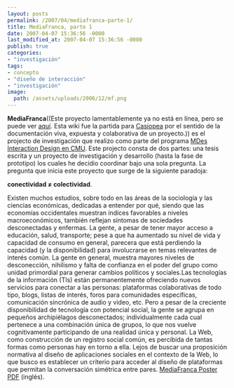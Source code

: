 ```yaml
---
layout: posts
permalink: /2007/04/mediafranca-parte-1/
title: MediaFranca, parte 1
date: 2007-04-07 15:36:56 -0000
last_modified_at: 2007-04-07 15:36:56 -0000
publish: true
categories:
- "investigación"
tags:
- concepto
- "diseño de interacción"
- "investigación"
image:
  path: /assets/uploads/2006/12/mf.png
---
```

**MediaFranca**((Este proyecto lamentablemente ya no está en línea, pero se puede ver [aquí](https://web.archive.org/web/20100105082332/http://www.herbertspencer.net/thesis/index.php?title=Main_Page#expand). Esta wiki fue la partida para [Casiopea](http://wiki.ead.pucv.cl) por el sentido de la documentación viva, expuesta y colaborativa de un proyecto.)) es el projecto de investigación que realizo como parte del programa [MDes Interaction Design en CMU](http://www.design.cmu.edu/show_program.php?s=2&t=3). Este projecto consta de dos partes: una tesis escrita y un proyecto de investigación y desarrollo (hasta la fase de prototipo) los cuales he decidio coordinar bajo una sola pregunta. La pregunta que inicia este proyecto que surge de la siguiente paradoja:

**conectividad ≠ colectividad**.

Existen muchos estudios, sobre todo en las áreas de la sociologí­a y las ciencias económicas, dedicadas a entender por qué, siendo que las economí­as occidentales muestran í­ndices favorables a niveles macroeconómicos, también reflejan sí­ntomas de sociedades desconectadas y enfermas. La gente, a pesar de tener mayor acceso a educación, salud, transporte; pese a que ha aumentado su nivel de vida y capacidad de consumo en general, parecera que está perdiendo la capacidad (y la disponibilidad) para involucrarse en temas relevantes de interés común. La gente en general, muestra mayores niveles de desconección, nihilismo y falta de confianza en el poder del grupo como unidad primordial para generar cambios polí­ticos y sociales.Las tecnologí­as de la información (TIs) están permanentemente ofreciendo nuevos servicios para conectar a las personas: plataformas colaborativas de todo tipo, blogs, listas de interés, foros para comunidades especí­ficas, comunicación sincrónica de audio y video, etc. Pero a pesar de la creciente disponibilidad de tecnologí­a con potencial social, la gente se agrupa en pequeños archipiélagos desconectados; individualmente cada cual pertenece a una combinación única de grupos, lo que nos vuelve cognitivamente participando de una realidad única y personal. La Web, como construcción de un registro social común, es percibida de tantas formas como personas hay en torno a ella. Lejos de buscar una proposición normativa al diseño de aplicaciones sociales en el contexto de la Web, lo que busco es establecer un criterio para acceder al diseño de plataformas que permitan la conversación simétrica entre pares. [MediaFranca Poster PDF](/assets/uploads/2006/12/MediaFranca_Poster.pdf) (inglés).
